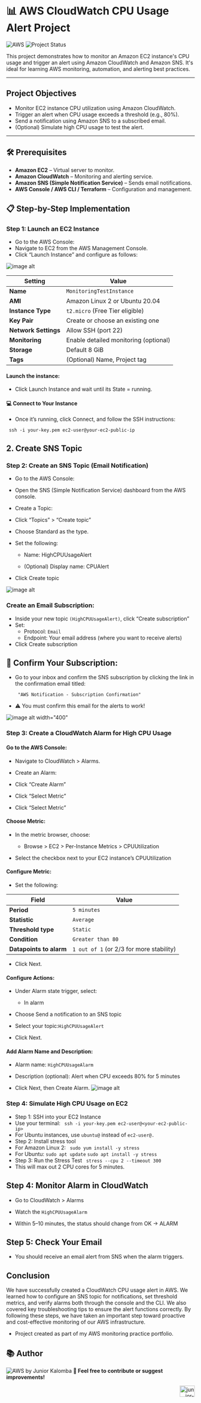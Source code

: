 
# 📊 AWS CloudWatch CPU Usage Alert Project
![AWS](https://img.shields.io/badge/Built%20with-AWS-orange?style=flat&logo=amazonaws)
![Project Status](https://img.shields.io/badge/status-finished-green)

This project demonstrates how to monitor an Amazon EC2 instance's CPU usage and trigger an alert using Amazon CloudWatch and Amazon SNS. It's ideal for learning AWS monitoring, automation, and alerting best practices.

---

## Project Objectives

- Monitor EC2 instance CPU utilization using Amazon CloudWatch.
- Trigger an alert when CPU usage exceeds a threshold (e.g., 80%).
- Send a notification using Amazon SNS to a subscribed email.
- (Optional) Simulate high CPU usage to test the alert.

---

## 🛠️ Prerequisites

- **Amazon EC2** – Virtual server to monitor.
- **Amazon CloudWatch** – Monitoring and alerting service.
- **Amazon SNS (Simple Notification Service)** – Sends email notifications.
- **AWS Console / AWS CLI / Terraform** – Configuration and management.

## 📋 Step-by-Step Implementation
  
### Step 1: Launch an EC2 Instance    
- Go to the AWS Console:
- Navigate to EC2 from the AWS Management Console.
-  Click “Launch Instance” and configure as follows:
  
  ![image alt](https://github.com/Juniorklb/AWS-CPU-cloudwatch-usage-alert/blob/48aec178d0986b93e5d9f3d242cbef4571d45aca/image/EC2.PNG)

| Setting                  | Value                           |
|--------------------------|---------------------------------|
| **Name**                 | `MonitoringTestInstance`        |
| **AMI**                  | Amazon Linux 2 or Ubuntu 20.04  |
| **Instance Type**        | `t2.micro` (Free Tier eligible) |
| **Key Pair**             | Create or choose an existing one |
| **Network Settings**     | Allow SSH (port 22)             |
| **Monitoring**           | Enable detailed monitoring (optional) |
| **Storage**              | Default 8 GiB                   |
| **Tags**                 | (Optional) Name, Project tag    |

#### Launch the instance:
- Click Launch Instance and wait until its State = running.

#### 💻 Connect to Your Instance
- Once it’s running, click Connect, and follow the SSH instructions:

 `` ssh -i your-key.pem ec2-user@your-ec2-public-ip``

## 2. Create SNS Topic
### Step 2: Create an SNS Topic (Email Notification)
- Go to the AWS Console:
- Open the SNS (Simple Notification Service) dashboard from the AWS console.

- Create a Topic:
- Click “Topics” > “Create topic”

- Choose Standard as the type.

- Set the following:

    - Name: HighCPUUsageAlert

    - (Optional) Display name: CPUAlert
- Click Create topic
  
![image alt](https://github.com/Juniorklb/AWS-CPU-cloudwatch-usage-alert/blob/2434d33a3e419f0b7351dbf50a13f347366a4704/image/SNNS.PNG)

### Create an Email Subscription:
- Inside your new topic ``(HighCPUUsageAlert)``, click “Create subscription”
- Set:
   - Protocol: ``Email``
   - Endpoint: Your email address (where you want to receive alerts)
- Click Create subscription

## 📩 Confirm Your Subscription:

- Go to your inbox and confirm the SNS subscription by clicking the link in the confirmation email titled:

    `` "AWS Notification - Subscription Confirmation"``

- ⚠️ You must confirm this email for the alerts to work!
  
 ![image alt  width="400" ](https://github.com/Juniorklb/AWS-CPU-cloudwatch-usage-alert/blob/a6d533a9c1a667080f5f3568a4aa1b9326c3f831/image/IMG_6838.jpeg) 
 
### Step 3: Create a CloudWatch Alarm for High CPU Usage
#### Go to the AWS Console:
- Navigate to CloudWatch > Alarms.

- Create an Alarm:
- Click “Create Alarm”
- Click “Select Metric”
- Click “Select Metric”
#### Choose Metric:
- In the metric browser, choose:

    - Browse > EC2 > Per-Instance Metrics > CPUUtilization

- Select the checkbox next to your EC2 instance’s CPUUtilization

#### Configure Metric:
  
- Set the following:
  
| Field                   | Value               |
|-------------------------|---------------------|
| **Period**              | `5 minutes`         |
| **Statistic**           | `Average`           |
| **Threshold type**      | `Static`            |
| **Condition**           | `Greater than 80`   |
| **Datapoints to alarm** | `1 out of 1` (or 2/3 for more stability) |

- Click Next.  
#### Configure Actions:
- Under Alarm state trigger, select:

   - In alarm

- Choose Send a notification to an SNS topic

- Select your topic:``HighCPUUsageAlert``

- Click Next.
  
 ####  Add Alarm Name and Description:
- Alarm name: ``HighCPUUsageAlarm``

- Description (optional): Alert when CPU exceeds 80% for 5 minutes

- Click Next, then Create Alarm.
 ![image alt](https://github.com/Juniorklb/AWS-CPU-cloudwatch-usage-alert/blob/631d03d5662e6e3c5efc003791fa4d8be14a34c0/image/metriccc.PNG)

### Step 4: Simulate High CPU Usage on EC2
- Step 1: SSH into your EC2 Instance
- Use your terminal:
 `` ssh -i your-key.pem ec2-user@<your-ec2-public-ip>``
- For Ubuntu instances, use ``ubuntu@`` instead of ``ec2-user@.``
- Step 2: Install stress tool
- For Amazon Linux 2:
`` sudo yum install -y stress``
- For Ubuntu:
``sudo apt update``
``sudo apt install -y stress``
- Step 3: Run the Stress Test
 `` stress --cpu 2 --timeout 300``
- This will max out 2 CPU cores for 5 minutes.
  
##  Step 4: Monitor Alarm in CloudWatch

- Go to CloudWatch > Alarms

- Watch the ``HighCPUUsageAlarm``

- Within 5–10 minutes, the status should change from OK → ALARM

##  Step 5: Check Your Email

- You should receive an email alert from SNS when the alarm triggers.



## Conclusion

We have successfully created a CloudWatch CPU usage alert in AWS. We learned how to configure an SNS topic for notifications, set threshold metrics, and verify alarms both through the console and the CLI. We also covered key troubleshooting tips to ensure the alert functions correctly. By following these steps, we have taken an important step toward proactive and cost-effective monitoring of our AWS infrastructure.

- Project created as part of my AWS monitoring practice portfolio.

## 📚 Author
![AWS](https://img.shields.io/badge/Built%20with-AWS-orange?style=flat&logo=amazonaws) by Junior Kalomba
**🔗 Feel free to contribute or suggest improvements!** 
<p align="right">
  <a href="https://www.linkedin.com/in/junior-kalomba-10002a18a/" target="_blank">
    <img src="https://raw.githubusercontent.com/rahuldkjain/github-profile-readme-generator/master/src/images/icons/Social/linked-in-alt.svg" alt="junior-kalomba-10002a18a" height="30" width="40"/>  
